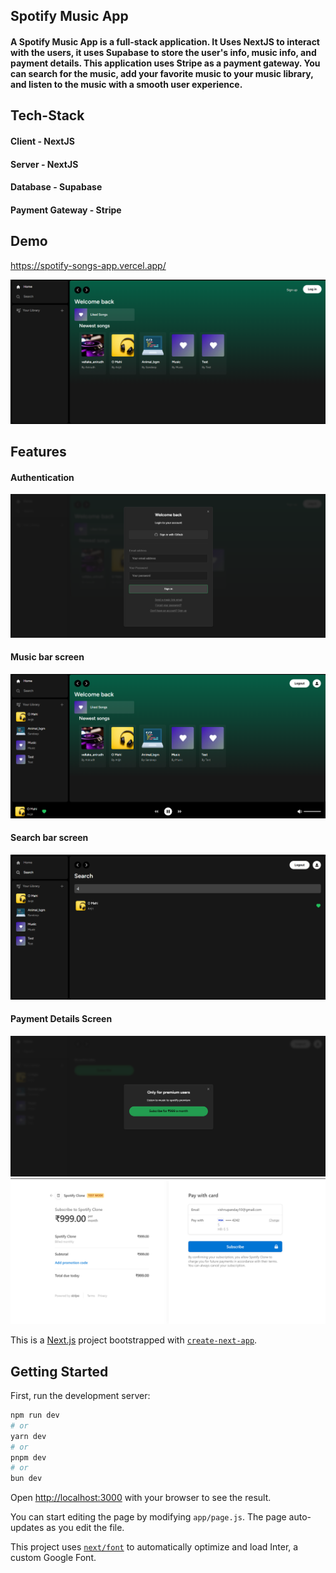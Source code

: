 ## Spotify Music App

#### A Spotify Music App is a full-stack application. It Uses NextJS to interact with the users, it uses Supabase to store the user's info, music info, and payment details. This application uses Stripe as a payment gateway. You can search for the music, add your favorite music to your music library, and listen to the music with a smooth user experience.

## Tech-Stack

#### Client - NextJS
#### Server - NextJS
#### Database - Supabase
#### Payment Gateway - Stripe

## Demo

https://spotify-songs-app.vercel.app/

<img src="screenshots\sp1.png" title="spotify">

## Features

#### Authentication

<img src="screenshots\sp2.png" title="spotify">

#### Music bar screen

<img src="screenshots\sp6.png" title="spotify">

#### Search bar screen

<img src="screenshots\sp5.png" title="spotify">

#### Payment Details Screen

<img src="screenshots\sp3.png" title="spotify">

<img src="screenshots\sp4.png" title="spotify">




This is a [Next.js](https://nextjs.org/) project bootstrapped with [`create-next-app`](https://github.com/vercel/next.js/tree/canary/packages/create-next-app).

## Getting Started

First, run the development server:

```bash
npm run dev
# or
yarn dev
# or
pnpm dev
# or
bun dev
```

Open [http://localhost:3000](http://localhost:3000) with your browser to see the result.

You can start editing the page by modifying `app/page.js`. The page auto-updates as you edit the file.

This project uses [`next/font`](https://nextjs.org/docs/basic-features/font-optimization) to automatically optimize and load Inter, a custom Google Font.
